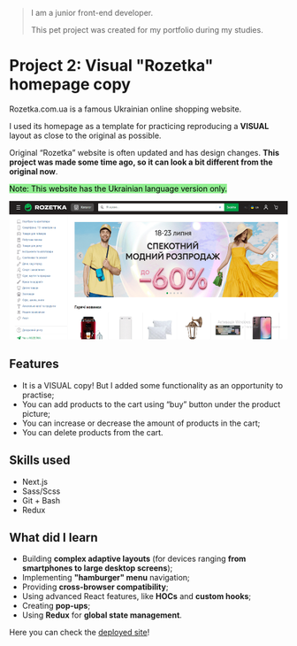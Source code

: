 > I am a junior front-end developer.
>
> This pet project was created for my portfolio during my studies.

# Project 2: Visual "Rozetka" homepage copy

Rozetka.com.ua is a famous Ukrainian online shopping website.

I used its homepage as a template for practicing reproducing a **VISUAL** layout as close to the original as possible.

Original “Rozetka” website is often updated and has design changes. **This project was made some time ago, so it can look a bit different from the original now**.

<mark style="background-color: lightgreen">Note: This website has the Ukrainian language version only.</mark>

<img src="public/rozetka-screenshot-big.png" width="550" height="250">

## Features

- It is a VISUAL copy! But I added some functionality as an opportunity to practise;
- You can add products to the cart using “buy” button under the product picture;
- You can increase or decrease the amount of products in the cart;
- You can delete products from the cart.

## Skills used

- Next.js
- Sass/Scss
- Git + Bash
- Redux

## What did I learn

- Building **complex adaptive layouts** (for devices ranging **from smartphones to large desktop screens**);
- Implementing **"hamburger" menu** navigation;
- Providing **cross-browser compatibility**;
- Using advanced React features, like **HOCs** and **custom hooks**;
- Creating **pop-ups**;
- Using **Redux** for **global state management**.

Here you can check the <a href="https://superlative-kleicha-ac1778.netlify.app/" target="_blank">deployed site</a>!
